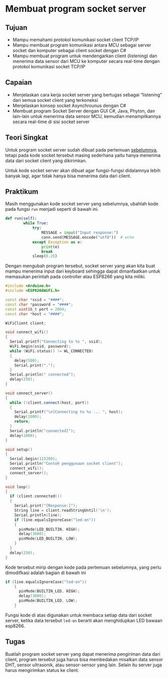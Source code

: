 # Membuat program socket server

## Tujuan
- Mampu memahami protokol komunikasi socket client TCP/IP
- Mampu membuat program komunikasi antara MCU sebagai server socket dan komputer sebagai client socket dengan C#
- Mampu membuat program untuk mendengarkan client (listening) dan menerima data sensor dari MCU ke komputer secara real-time dengan protokol komunikasi socket TCP/IP

## Capaian
- Menjelaskan cara kerja socket server yang bertugas sebagai “listening” dari semua socket client yang terkoneksi
- Menjelaskan konsep socket Asynchrounus dengan C#
- Membuat program Socket Server dengan GUI C#, Java, Phyton, dan lain-lain untuk menerima data sensor MCU, kemudian menampilkannya secara real-time di sisi socket server

## Teori Singkat
Untuk program socket server sudah dibuat pada pertemuan [sebelumnya](/07/07-socket-client.md), tetapi pada kode socket tersebut masing sederhana yaitu hanya menerima data dari socket client yang dikirimkan.

Untuk kode socket server akan dibuat agar fungsi-fungsi didalamnya lebih banyak lagi, agar tidak hanya bisa menerima data dari client.

## Praktikum
Masih menggunakan kode socket server yang sebelumnya, ubahlah kode pada fungsi `run` menjadi seperti di bawah ini.

```python
def run(self):
        while True:
            try:
                MESSAGE = input("Input response:")
                conn.send(MESSAGE.encode("utf8"))  # echo
            except Exception as e:
                print(e)
                break
            sleep(0.25)
```
Dengan mengubah program tersebut, socket server yang akan kita buat mampu menerima input dari keyboard sehingga dapat dimanfaatkan untuk memasukan perintah pada controller atau ESP8266 yang kita miliki.

```cpp
#include <Arduino.h>
#include <ESP8266WiFi.h>

const char *ssid = "####";
const char *password = "####";
const uint16_t port = 2004;
const char *host = "####";

WiFiClient client;

void connect_wifi()
{
  Serial.printf("Connecting to %s ", ssid);
  WiFi.begin(ssid, password);
  while (WiFi.status() != WL_CONNECTED)
  {
    delay(500);
    Serial.print(".");
  }
  Serial.println(" connected");
  delay(250);
}

void connect_server()
{
  while (!client.connect(host, port))
  {
    Serial.printf("\n[Connecting to %s ... ", host);
    delay(1000);
    return;
  }
  Serial.println("connected]");
  delay(1000);
}

void setup()
{
  Serial.begin(115200);
  Serial.println("Contoh penggunaan socket client");
  connect_wifi();
  connect_server();
}

void loop()
{
  if (client.connected())
  {
    Serial.print("[Response:]");
    String line = client.readStringUntil('\n');
    Serial.println(line);
    if (line.equalsIgnoreCase("led-on"))
    {
      pinMode(LED_BUILTIN, HIGH);
      delay(3000);
      pinMode(LED_BUILTIN, LOW);
    }
  }
  delay(250);
}
```
Kode tersebut mirip dengan kode pada pertemuan sebelumnya, yang perlu dimodifkasi adalah bagian di bawah ini

```cpp
if (line.equalsIgnoreCase("led-on"))
    {
      pinMode(BUILTIN_LED, HIGH);
      delay(3000);
      pinMode(BUILTIN_LED, LOW);
    }
```
Fungsi kode di atas digunakan untuk membaca setiap data dari socket server, ketika data tersebut `led-on` berarti akan menghidupkan LED bawaan esp8266.

## Tugas
Buatlah program socket server yang dapat menerima pengiriman data dari client, program tersebut juga harus bisa membedakan misalkan data sensor DHT, sensor ultrasonik, atau sensor-sensor yang lain.
Selain itu server juga harus mengirimkan status ke client.